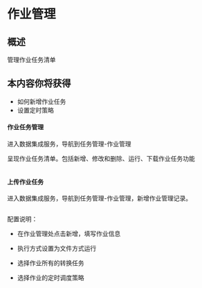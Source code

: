 # 作业管理

## 概述

管理作业任务清单

## 本内容你将获得

- 如何新增作业任务
- 设置定时策略

#### 作业任务管理

进入数据集成服务，导航到任务管理-作业管理

呈现作业任务清单。包括新增、修改和删除、运行、下载作业任务功能

<img :src="$withBase('/operation/kettle_zy_1.png')">

#### 上传作业任务

进入数据集成服务，导航到任务管理-作业管理，新增作业管理记录。

<img :src="$withBase('/operation/kettle_023.png')">

配置说明：

- 在作业管理处点击新增，填写作业信息

- 执行方式设置为文件方式运行
- 选择作业所有的转换任务
- 选择作业的定时调度策略



